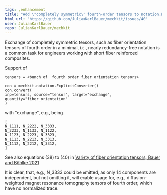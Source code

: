 ```yaml
---
tags: ,enhancement
title: "Add \"completely symmetric\" fourth-order tensors to notation.ExplicitConverter"
html_url: "https://github.com/JulianKarlBauer/mechkit/issues/40"
user: JulianKarlBauer
repo: JulianKarlBauer/mechkit
---
```


Exchange of completely symmetric tensors, such as fiber orientation tensors of fourth order in a
minimal, i.e., nearly redundancy-free notation is a common task for engineers working with short fiber reinforced composites.

Support of
```
tensors = <bunch of  fourth order fiber orientation tensors>

con = mechkit.notation.ExplicitConverter()
con.convert(
inp=tensors, source="tensor", target="exchange", quantity="fiber_orientation"
)
```

with "exchange", e.g., being
```
[
N_1111, N_2222, N_3333,
N_2233, N_1133, N_1122,
N_1123, N_2223, N_3323, 
N_1113, N_2213, N_3313, 
N_1112, N_2212, N_3312, 
]
```
See also equations (38) to (40) in 
[Variety of fiber orientation tensors, Bauer and Böhlke 2021](https://journals.sagepub.com/doi/full/10.1177/10812865211057602)


It is clear, that, e.g., N_3333 could be omitted, as only 14 components are independent, but 
not omitting it, will enable usage for, e.g., diffusion-weighted magnet resonance tomography tensors of fourth order, 
which have no normalized trace.